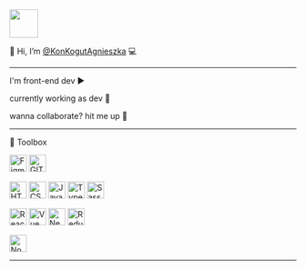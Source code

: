 <img src="https://agnieszkakonkogut.netlify.app/img/konkogutkod_red.png" width="auto" height="50"/> 

👋 Hi, I’m  [@KonKogutAgnieszka](https://agnieszkakonkogut.netlify.app/) :computer:

---

I'm front-end dev :arrow_forward: 

currently working as dev :construction_worker:

wanna collaborate? hit me up :raising_hand:

---

🧰 Toolbox
<p float="left">
<img src="https://cdn.jsdelivr.net/gh/devicons/devicon/icons/figma/figma-original.svg"  alt="Figma Logo" width="30" height="30"/>
<img src="https://cdn.jsdelivr.net/gh/devicons/devicon/icons/git/git-original.svg" alt="GIT Logo" width="30" height="30"/> 
</p>
<p float="left">
<img src="https://cdn.jsdelivr.net/gh/devicons/devicon/icons/html5/html5-original.svg" alt="HTML Logo" width="30" height="30"/> 
<img src="https://cdn.jsdelivr.net/gh/devicons/devicon/icons/css3/css3-original.svg" alt="CSS Logo" width="30" height="30"/> 
<img src="https://cdn.jsdelivr.net/gh/devicons/devicon/icons/javascript/javascript-original.svg" alt="JavaScript Logo" width="30" height="30"/>
<img src="https://cdn.jsdelivr.net/gh/devicons/devicon@latest/icons/typescript/typescript-original.svg" alt="TypeScript Logo" width="30" height="30"/>
<img src="https://cdn.jsdelivr.net/gh/devicons/devicon/icons/sass/sass-original.svg" alt="Sass Logo" width="30" height="30"/>
</p>

<p float="left">
<img src="https://cdn.jsdelivr.net/gh/devicons/devicon@latest/icons/react/react-original.svg" alt="React Logo" width="30" height="30"/>
<img src="https://cdn.jsdelivr.net/gh/devicons/devicon/icons/vuejs/vuejs-original.svg" alt="Vue Logo" width="30" height="30"/>
<img src="https://cdn.jsdelivr.net/gh/devicons/devicon@latest/icons/nextjs/nextjs-original.svg" alt="Next Logo" width="30" height="30"/>
<img src="https://cdn.jsdelivr.net/gh/devicons/devicon@latest/icons/redux/redux-original.svg" alt="Redux Logo" width="30" height="30"/>
</p>

<p float="left">
<img src="https://cdn.jsdelivr.net/gh/devicons/devicon@latest/icons/nodejs/nodejs-original.svg" alt="Node Logo" width="30" height="30"/>
</p>

---
